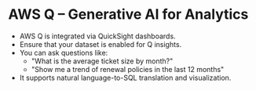 # AWS Q – Generative AI for Analytics

- AWS Q is integrated via QuickSight dashboards.
- Ensure that your dataset is enabled for Q insights.
- You can ask questions like:
  - "What is the average ticket size by month?"
  - "Show me a trend of renewal policies in the last 12 months"
- It supports natural language-to-SQL translation and visualization.
